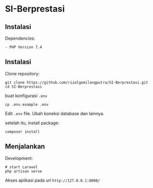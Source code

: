 # SI-Berprestasi

## Instalasi
Dependencies:
```
- PHP Version 7.4
```

## Instalasi
Clone repository:
```
git clone https://github.com/rizalgemilangputra/SI-Berprestasi.git
cd SI-Berprestasi
```

buat konfigurasi `.env`
```
cp .env.example .env
```
Edit `.env` file. Ubah koneksi database dan lainnya.

setelah itu, install package:
```
composer install
```

## Menjalankan
Development:
```
# start Laravel
php artisan serve
```
Akses aplikasi pada url `http://127.0.0.1:8000/`
